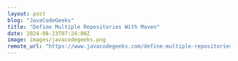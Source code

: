 ```yaml
---
layout: post
blog: "JavaCodeGeeks"
title: "Define Multiple Repositories With Maven"
date: 2024-08-23T07:24:00Z
image: images/javacodegeeks.png
remote_url: "https://www.javacodegeeks.com/define-multiple-repositories-with-maven.html"
---
```

